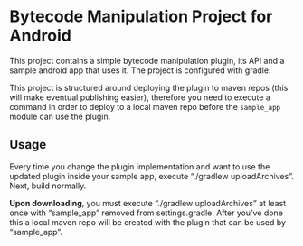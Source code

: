 # Bytecode Manipulation Project for Android

This project contains a simple bytecode manipulation plugin, its API and a sample android app that uses it. The project is configured with gradle. 

This project is structured around deploying the plugin to maven repos (this will make eventual publishing easier), therefore you need to execute a command in order to deploy to a local maven repo before the `sample_app` module can use the plugin. 

## Usage

Every time you change the plugin implementation and want to use the updated plugin inside your sample app, execute “./gradlew uploadArchives”. Next, build normally. 

**Upon downloading**, you must execute “./gradlew uploadArchives” at least once with “sample_app” removed from settings.gradle. After you’ve done this a local maven repo will be created with the plugin that can be used by “sample_app”.
